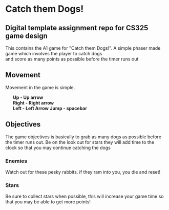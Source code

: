 # Catch them Dogs!
<h2>Digital template assignment repo for CS325 game design</h2>

<p> This contains the A1 game for "Catch them Dogs!". A simple phaser made game which involves the player to catch dogs <br>
and score as many points as possible before the timer runs out</p>

<h2>Movement</h2>
<p>Movement in the game is simple.</p>
<ul>
<b>Up - Up arrow</b><br>
<b>Right - Right arrow</b><br>
<b>Left - Left Arrow</b>
<b>Jump - spacebar</b>
</ul>

<h2>Objectives</h2>
The game objectives is basically to grab as many dogs as possible before the timer runs out. Be on the look out for stars
they will add time to the clock so that you may continue catching the dogs

<h3>Enemies</h3>
<p>Watch out for these pesky rabbits. if they ram into you, you die and reset!<p>
<h3>Stars</h3>
<p>Be sure to collect stars when possible, this will increase your game time so that you may be able to get more points!</p>
